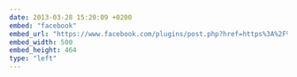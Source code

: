 ```yaml
---
date: 2013-03-28 15:20:09 +0200
embed: "facebook"
embed_url: "https://www.facebook.com/plugins/post.php?href=https%3A%2F%2Fwww.facebook.com%2Fphoto.php%3Ffbid%3D10152086433677524%26set%3Da.10150345935997524.424350.558382523%26type%3D3&width=500"
embed_width: 500
embed_height: 464
type: "left"
---
```

